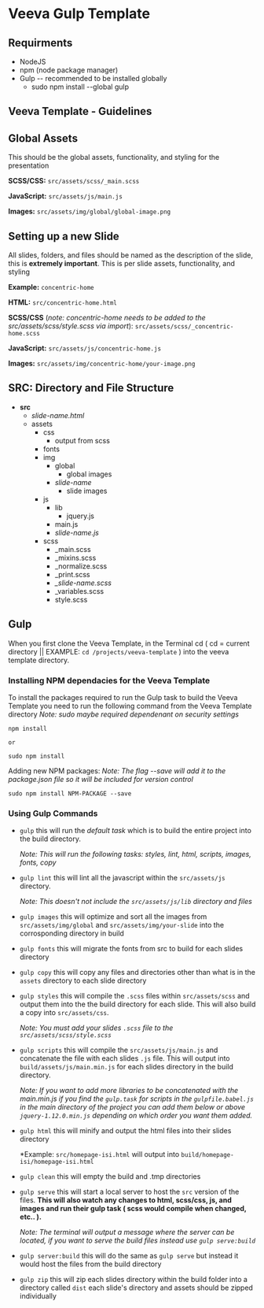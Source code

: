 
# Veeva Gulp Template

## Requirments 

  * NodeJS
  * npm (node package manager)
  * Gulp -- recommended to be installed globally
    * sudo npm install --global gulp

## Veeva Template - Guidelines

## Global Assets
  
  This should be the global assets, functionality, and styling for the presentation

  **SCSS/CSS:**
  `src/assets/scss/_main.scss`

  **JavaScript:**
  `src/assets/js/main.js`

  **Images:**
  `src/assets/img/global/global-image.png`

## Setting up a new Slide
  
  All slides, folders, and files should be named as the description of the slide, this is **extremely important**.
  This is per slide assets, functionality, and styling

  **Example:** `concentric-home`

  **HTML:**
  `src/concentric-home.html`

  **SCSS/CSS** (*note: concentric-home needs to be added to the src/assets/scss/style.scss via import*):
  `src/assets/scss/_concentric-home.scss`

  **JavaScript:**
  `src/assets/js/concentric-home.js`

  **Images:**
  `src/assets/img/concentric-home/your-image.png`


## SRC: Directory and File Structure

  * **src**
    * *slide-name.html*
    * assets
        * css
            * output from scss
        * fonts
        * img
            * global
                * global images
            * *slide-name*
                * slide images
        * js
            * lib 
                * jquery.js
            * main.js
            * *slide-name.js*
        * scss
            * _main.scss
            * _mixins.scss
            * _normalize.scss
            * _print.scss
            * *_slide-name.scss*
            * _variables.scss
            * style.scss

## Gulp

  When you first clone the Veeva Template, in the Terminal cd ( cd = current directory || EXAMPLE: `cd /projects/veeva-template` ) into the veeva template directory. 

### Installing NPM dependacies for the Veeva Template

  To install the packages required to run the Gulp task to build the Veeva Template you need to run the following command from the Veeva Template directory
  *Note: sudo maybe required dependenant on security settings*    

    npm install

    or 

    sudo npm install

  Adding new NPM packages:
  *Note: The flag --save will add it to the package.json file so it will be included for version control*

    sudo npm install NPM-PACKAGE --save

### Using Gulp Commands
  
  - `gulp` this will run the *default task* which is to build the entire project into the build directory.

    *Note: This will run the following tasks: styles, lint, html, scripts, images, fonts, copy*

  - `gulp lint` this will lint all the javascript within the `src/assets/js` directory. 

    *Note: This doesn't not include the `src/assets/js/lib` directory and files*

  - `gulp images` this will optimize and sort all the images from `src/assets/img/global` and `src/assets/img/your-slide` into the corrosponding directory in build

  - `gulp fonts` this will migrate the fonts from src to build for each slides directory

  - `gulp copy` this will copy any files and directories other than what is in the `assets` directory to each slide directory

  - `gulp styles` this will compile the `.scss` files within `src/assets/scss` and output them into the the build directory for each slide. This will also build a copy into `src/assets/css`. 

    *Note: You must add your slides `.scss` file to the `src/assets/scss/style.scss`*

  - `gulp scripts` this will compile the `src/assets/js/main.js` and concatenate the file with each slides `.js` file. This will output into `build/assets/js/main.min.js` for each slides directory in the build directory.

    *Note: If you want to add more libraries to be concatenated with the main.min.js if you find the `gulp.task` for scripts in the `gulpfile.babel.js` in the main directory of the project you can add them below or above `jquery-1.12.0.min.js` depending on which order you want them added.*

  - `gulp html` this will minify and output the html files into their slides directory 

    *Example: `src/homepage-isi.html` will output into `build/homepage-isi/homepage-isi.html`

  - `gulp clean` this will empty the build and .tmp directories

  - `gulp serve` this will start a local server to host the `src` version of the files. **This will also watch any changes to html, scss/css, js, and images and run their gulp task ( scss would compile when changed, etc.. ).** 

    *Note: The terminal will output a message where the server can be located, if you want to serve the build files instead use `gulp serve:build`*

  - `gulp server:build` this will do the same as `gulp serve` but instead it would host the files from the build directory

  - `gulp zip` this will zip each slides directory within the build folder into a directory called `dist` each slide's directory and assets should be zipped individually
